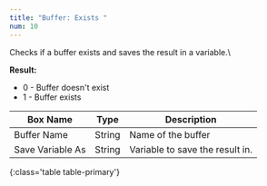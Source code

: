```yaml
---
title: "Buffer: Exists "
num: 10
---
```


Checks if a buffer exists and saves the result in a variable.\

**Result:**
- 0 - Buffer doesn't exist
- 1 - Buffer exists


| Box Name | Type | Description |
|-------|--------|--------
|Buffer Name	|String	| Name of the buffer
|Save Variable As|String|Variable to save the result in.
{:class='table table-primary'}









